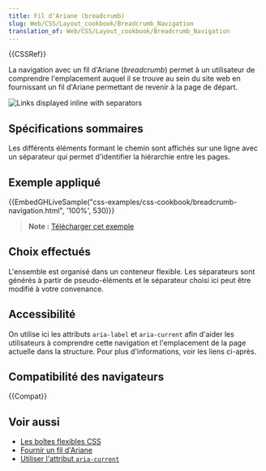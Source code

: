 ```yaml
---
title: Fil d'Ariane (breadcrumb)
slug: Web/CSS/Layout_cookbook/Breadcrumb_Navigation
translation_of: Web/CSS/Layout_cookbook/Breadcrumb_Navigation
---
```


{{CSSRef}}

La navigation avec un fil d'Ariane (_breadcrumb_) permet à un utilisateur de comprendre l'emplacement auquel il se trouve au sein du site web en fournissant un fil d'Ariane permettant de revenir à la page de départ.

![Links displayed inline with separators](breadcrumb-navigation.png)

## Spécifications sommaires

Les différents éléments formant le chemin sont affichés sur une ligne avec un séparateur qui permet d'identifier la hiérarchie entre les pages.

## Exemple appliqué

{{EmbedGHLiveSample("css-examples/css-cookbook/breadcrumb-navigation.html", '100%', 530)}}

> **Note :** [Télécharger cet exemple](https://github.com/mdn/css-examples/blob/master/css-cookbook/breadcrumb-navigation--download.html)

## Choix effectués

L'ensemble est organisé dans un conteneur flexible. Les séparateurs sont générés à partir de pseudo-éléments et le séparateur choisi ici peut être modifié à votre convenance.

## Accessibilité

On utilise ici les attributs `aria-label` et `aria-current` afin d'aider les utilisateurs à comprendre cette navigation et l'emplacement de la page actuelle dans la structure. Pour plus d'informations, voir les liens ci-après.

## Compatibilité des navigateurs

{{Compat}}

## Voir aussi

- [Les boîtes flexibles CSS](/fr/docs/Web/CSS/CSS_Flexible_Box_Layout)
- [Fournir un fil d'Ariane](https://www.w3.org/TR/WCAG20-TECHS/G65.html)
- [Utiliser l'attribut `aria-current`](https://tink.uk/using-the-aria-current-attribute/)
